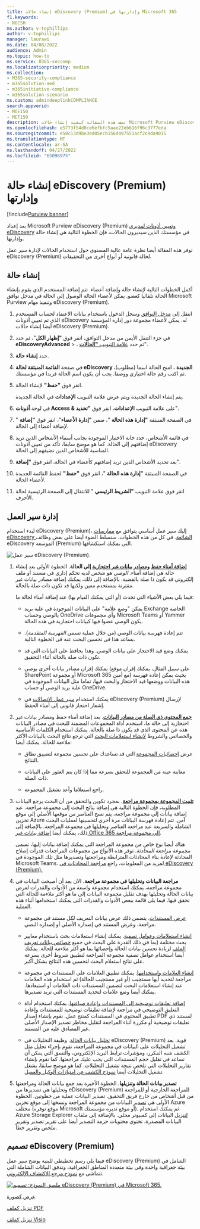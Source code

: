 ```yaml
---
title: إنشاء حالات eDiscovery (Premium) وإدارتها في Microsoft 365
f1.keywords:
- NOCSH
ms.author: v-tophillips
author: v-tophillips
manager: laurawi
ms.date: 04/08/2022
audience: Admin
ms.topic: how-to
ms.service: O365-seccomp
ms.localizationpriority: medium
ms.collection:
- M365-security-compliance
- m365solution-aed
- m365initiative-compliance
- m365solution-scenario
ms.custom: admindeeplinkCOMPLIANCE
search.appverid:
- MOE150
- MET150
description: تصف هذه المقالة كيفية إنشاء حالات Microsoft Purview eDiscovery (Premium) وإدارتها. الخطوة الأولى هي إنشاء حالة والبدء في استخدام ميزات ووظائف eDiscovery (Premium).
ms.openlocfilehash: e5773f54d0ce6efbfc5aae22eb616f96c3777eda
ms.sourcegitcommit: e50c13d9be3ed05ecb156d497551acf2c9da9015
ms.translationtype: MT
ms.contentlocale: ar-SA
ms.lasthandoff: 04/27/2022
ms.locfileid: "65096975"
---
```

# <a name="create-and-manage-an-ediscovery-premium-case"></a>إنشاء حالة eDiscovery (Premium) وإدارتها

[!include[Purview banner](../includes/purview-rebrand-banner.md)]

بعد إعداد Microsoft Purview eDiscovery (Premium) [وتعيين أذونات لمديري eDiscovery](get-started-with-advanced-ediscovery.md#step-2-assign-ediscovery-permissions) في مؤسستك الذين سيديرون الحالات، فإن الخطوة التالية هي إنشاء حالة وإدارتها.

توفر هذه المقالة أيضا نظرة عامة عالية المستوى حول استخدام الحالات لإدارة سير عمل eDiscovery (Premium) لحالة قانونية أو أنواع أخرى من التحقيقات.

## <a name="create-a-case"></a>إنشاء حالة

أكمل الخطوات التالية لإنشاء حالة وإضافة أعضاء. تتم إضافة المستخدم الذي يقوم بإنشاء الحالة تلقائيا كعضو. يمكن لأعضاء الحالة الوصول إلى الحالة في مدخل توافق Microsoft Purview وتنفيذ مهام eDiscovery (Premium).

1. انتقل إلى <a href="https://go.microsoft.com/fwlink/p/?linkid=2077149" target="_blank">مدخل التوافق</a> وسجل الدخول باستخدام بيانات الاعتماد لحساب المستخدم الذي تم تعيين أذونات eDiscovery له. يمكن لأعضاء مجموعة دور إدارة المؤسسة أيضا إنشاء حالات eDiscovery (Premium).

2. في جزء التنقل الأيمن من مدخل التوافق، انقر فوق **"إظهار الكل**"، ثم حدد **eDiscoveryAdvanced** > ، ثم حدد <a href="https://go.microsoft.com/fwlink/p/?linkid=2173764" target="_blank">علامة التبويب **"الحالات**</a>".

3. حدد **إنشاء حالة**.

4. في صفحة **القائمة المنبثقة لحالة eDiscovery الجديدة** ، امنح الحالة اسما (مطلوب)، ثم اكتب رقم حالة اختياري ووصفا. يجب أن يكون اسم الحالة فريدا في مؤسستك.

5. انقر فوق **"حفظ"** لإنشاء الحالة.

   يتم إنشاء الحالة الجديدة ويتم عرض علامة التبويب **الإعدادات** في الحالة الجديدة.

6. في لوحة **أذونات Access &** على علامة التبويب **الإعدادات**، انقر فوق **"تحديد**".

7. في الصفحة المنبثقة **"إدارة هذه الحالة** "، ضمن **"إدارة الأعضاء**"، انقر فوق **"إضافة** " لإضافة أعضاء إلى الحالة.

8. في قائمة الأشخاص، حدد خانة الاختيار الموجودة بجانب أسماء الأشخاص الذين تريد إضافتهم إلى الحالة. كما هو موضح سابقا، تأكد من تعيين أذونات eDiscovery المناسبة للأشخاص الذين تضيفهم إلى الحالة.

9. بعد تحديد الأشخاص الذين تريد إضافتهم كأعضاء في الحالة، انقر فوق **"إضافة**".

10. في الصفحة المنبثقة **"إدارة هذه الحالة** "، انقر فوق **"حفظ"** لحفظ القائمة الجديدة لأعضاء الحالة.

11. انقر فوق علامة التبويب **"الشريط الرئيسي** " للانتقال إلى الصفحة الرئيسية لحالة الأحرف.

## <a name="manage-the-workflow"></a>إدارة سير العمل

لبدء استخدام eDiscovery (Premium)، إليك سير عمل أساسي يتوافق مع [ممارسات eDiscovery الشائعة](advanced-ediscovery-edrm.md). في كل من هذه الخطوات، سنسلط الضوء أيضا على بعض وظائف eDiscovery الموسعة (Premium) التي يمكنك استكشافها.

![سير عمل eDiscovery (Premium).](../media/AeDWorkflow.png)

1. **[إضافة أمناء حفظ](add-custodians-to-case.md) [ومصادر بيانات غير احتجازية](non-custodial-data-sources.md) إلى الحالة**. الخطوة الأولى بعد إنشاء حالة هي إضافة أمناء. *الوصي* هو شخص لديه تحكم إداري في مستند أو ملف إلكتروني قد يكون ذا صلة بالقضية. بالإضافة إلى ذلك، يمكنك إضافة مصادر بيانات غير مقترنة بمستخدم معين ولكنها قد تكون ذات صلة بالحالة.

   فيما يلي بعض الأشياء التي تحدث (أو التي يمكنك القيام بها) عند إضافة أمناء لحالة ما:

   - يمكن "وضع علامة" على البيانات الموجودة في علبة بريد Exchange الخاصة بالوصي وحساب OneDrive وأي مجموعات Microsoft Teams أو Yammer يكون الوصي عضوا فيها كبيانات احتجازية في هذه الحالة.
  
   - تتم إعادة فهرسة بيانات الوصي (من خلال عملية تسمى *الفهرسة المتقدمة*). يساعد هذا في تحسين البحث عنه في الخطوة التالية.
  
   - يمكنك وضع قيد الاحتجاز على بيانات الوصي. وهذا يحافظ على البيانات التي قد تكون ذات صلة بالحالة أثناء التحقيق.
  
   - يمكنك إقران مصادر بيانات أخرى بوصي (على سبيل المثال، يمكنك إقران موقع SharePoint أو مجموعة Microsoft 365 مع أمين) بحيث يمكن إعادة فهرسة هذه البيانات ووضعها قيد الاحتجاز والبحث فيها، تماما مثل البيانات الموجودة في علبة بريد الوصي أو حساب OneDrive.

   - يمكنك استخدام [سير عمل الاتصالات](managing-custodian-communications.md) في eDiscovery (Premium) لإرسال إشعار احتجاز قانوني إلى أمناء الحفظ.

2. **[جمع المحتوى ذي الصلة من مصادر البيانات](create-draft-collection.md)**. بعد إضافة أمناء حفظ ومصادر بيانات غير احتجازية إلى حالة ما، استخدم أداة المجموعات المضمنة للبحث في مصادر البيانات هذه عن المحتوى الذي قد يكون ذا صلة بالحالة. يمكنك استخدام الكلمات الأساسية والخصائص والشروط [لإنشاء استعلامات البحث](building-search-queries.md) التي ترجع نتائج البحث بالبيانات الأكثر ملاءمة للحالة. يمكنك أيضا:

   - عرض [إحصائيات المجموعة](collection-statistics-reports.md) التي قد تساعدك على تحسين مجموعة لتضييق نطاق النتائج.

   - معاينة عينة من المجموعة للتحقق بسرعة مما إذا كان يتم العثور على البيانات ذات الصلة.

   - راجع استعلاما وأعد تشغيل المجموعة.

3. **[تثبيت المجموعة بمجموعة مراجعة](commit-draft-collection.md)**. بمجرد تكوين والتحقق من أن البحث يرجع البيانات المطلوبة، فإن الخطوة التالية هي إضافة نتائج البحث إلى مجموعة مراجعة. عند إضافة بيانات إلى مجموعة مراجعة، يتم نسخ العناصر من موقعها الأصلي إلى موقع تخزين Azure آمن. تتم إعادة فهرسة البيانات مرة أخرى لتحسينها لعمليات البحث الشاملة والسريعة عند مراجعة العناصر وتحليلها في مجموعة المراجعة. بالإضافة إلى ذلك، يمكنك أيضا [إضافة بيانات غير Office 365 إلى مجموعة مراجعة](load-non-office-365-data-into-a-review-set.md).

   هناك أيضا نوع خاص من مجموعة المراجعة التي يمكنك إضافة بيانات إليها، تسمى *مجموعة مراجعة المحادثة*. توفر هذه الأنواع من مجموعات المراجعات قدرات إصلاح المحادثة لإعادة بناء المحادثات المترابطة ومراجعتها وتصديرها مثل تلك الموجودة في Microsoft Teams. لمزيد من المعلومات، راجع [مراجعة المحادثات في eDiscovery (Premium).](conversation-review-sets.md)

4. **مراجعة البيانات وتحليلها في مجموعة مراجعة**. الآن بعد أن أصبحت البيانات في مجموعة مراجعة، يمكنك استخدام مجموعة واسعة من الأدوات والقدرات لعرض بيانات الحالة وتحليلها بهدف تقليل مجموعة البيانات إلى ما هو أكثر ملاءمة للحالة التي تحقق فيها. فيما يلي قائمة ببعض الأدوات والقدرات التي يمكنك استخدامها أثناء هذه العملية.

   - [عرض المستندات](view-documents-in-review-set.md). يتضمن ذلك عرض بيانات التعريف لكل مستند في مجموعة مراجعة، وعرض المستند في إصداره الأصلي أو إصداره النصي.

   - [إنشاء استعلامات وعوامل تصفية](review-set-search.md). يمكنك إنشاء استعلامات بحث باستخدام معايير بحث مختلفة (بما في ذلك القدرة على البحث في جميع [خصائص بيانات تعريف الملف](document-metadata-fields-in-advanced-ediscovery.md) لزيادة تحسين بيانات الحالة وإحصائها بما هو أكثر ملاءمة للحالة. يمكنك أيضا استخدام عوامل تصفية مجموعة المراجعة لتطبيق شروط أخرى بسرعة على نتائج استعلام البحث لتحسين هذه النتائج بشكل أكبر. 

   - [إنشاء العلامات واستخدامها](tagging-documents.md). يمكنك تطبيق العلامات على المستندات في مجموعة مراجعة لتحديد أيها مستجيب (أو غير مستجيب للحالة) ثم استخدام هذه العلامات عند إنشاء استعلامات البحث لتضمين المستندات ذات العلامات أو استبعادها. يمكنك أيضا وضع علامات لتحديد المستندات التي تريد تصديرها.

   - [إضافة تعليقات توضيحية إلى المستندات وإعادة صياغتها](view-documents-in-review-set.md#annotate-view). يمكنك استخدام أداة التعليق التوضيحي في مراجعة لإضافة تعليقات توضيحية للمستندات وإعادة تطبيق المحتوى في المستندات كمنتج عمل. نقوم بإنشاء إصدار PDF لمستند ذي تعليقات توضيحية أو مكررة أثناء المراجعة لتقليل مخاطر تصدير الإصدار الأصلي غير المصادق عليه من المستند.

   - [تحليل بيانات الحالة](analyzing-data-in-review-set.md). وظيفة التحليلات في eDiscovery (Premium) قوية. بعد تشغيل التحليلات على البيانات في مجموعة المراجعة، نقوم بإجراء تحليل مثل الكشف شبه المكرر، ومؤشرات ترابط البريد الإلكتروني، والنسق التي يمكن أن تساعد في تقليل حجم المستندات التي يجب عليك مراجعتها. كما نقوم بإنشاء تقارير التحليلات التي تلخص نتيجة تشغيل التحليلات. كما هو موضح سابقا، يشغل تشغيل التحليلات أيضا [نموذج الكشف عن امتيازات الوكيل والعميل](attorney-privilege-detection.md#use-the-attorney-client-privilege-detection-model).

5. **تصدير بيانات الحالة وتنزيلها**. الخطوة الأخيرة بعد جمع بيانات الحالة ومراجعتها وتحليلها هي تصديرها من eDiscovery (Premium) للمراجعة الخارجية أو للمراجعة من قبل أشخاص من خارج فريق التحقيق. تصدير البيانات عملية من خطوتين. الخطوة الأولى هي [تصدير](export-documents-from-review-set.md) البيانات من مجموعة المراجعة ونسخها إلى موقع تخزين Azure مختلف (موقع توفره Microsoft أو موقع تديره مؤسستك). ثم يمكنك استخدام Azure Storage Explorer [لتنزيل](download-export-jobs.md) البيانات إلى كمبيوتر محلي. بالإضافة إلى ملفات البيانات المصدرة، تحتوي محتويات حزمة التصدير أيضا على تقرير تصدير وتقرير ملخص وتقرير خطأ.

## <a name="ediscovery-premium-architecture"></a>تصميم eDiscovery (Premium)

فيما يلي رسم تخطيطي للبنية يوضح سير عمل eDiscovery (Premium) الشامل في بيئة جغرافية واحدة وفي بيئة متعددة المناطق الجغرافية، وتدفق البيانات الشاملة التي تتماشى مع [نموذج مرجع الاكتشاف الإلكتروني](overview-ediscovery-20.md#ediscovery-premium-alignment-with-the-electronic-discovery-reference-model).

[![ملصق النموذج: تصميم eDiscovery (Premium) في Microsoft 365.](../media/solutions-architecture-center/ediscovery-poster-thumb.png)](../media/solutions-architecture-center/m365-advanced-ediscovery-architecture.png)

[عرض كصورة](../media/solutions-architecture-center/m365-advanced-ediscovery-architecture.png)

[تنزيل كملف PDF](https://download.microsoft.com/download/d/1/c/d1ce536d-9bcf-4d31-b75b-fcf0dc560665/m365-advanced-ediscovery-architecture.pdf)

[تنزيل كملف Visio](https://download.microsoft.com/download/d/1/c/d1ce536d-9bcf-4d31-b75b-fcf0dc560665/m365-advanced-ediscovery-architecture.vsdx)
